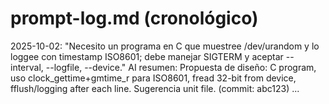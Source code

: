 # prompt-log.md (cronológico)

2025-10-02: "Necesito un programa en C que muestree /dev/urandom y lo loggee con timestamp ISO8601; debe manejar SIGTERM y aceptar --interval, --logfile, --device."
AI resumen: Propuesta de diseño: C program, uso clock_gettime+gmtime_r para ISO8601, fread 32-bit from device, fflush/logging after each line. Sugerencia unit file. (commit: abc123)
...
